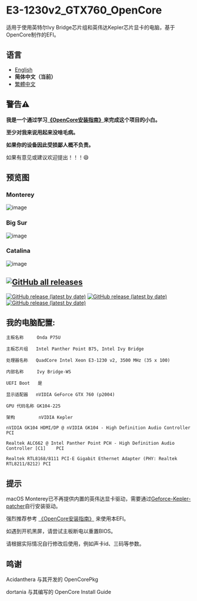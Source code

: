 # E3-1230v2_GTX760_OpenCore
适用于使用英特尔Ivy Bridge芯片组和英伟达Kepler芯片显卡的电脑，基于OpenCore制作的EFI。

## 语言

- [English](https://github.com/hunanhjx/OpenCore-IvyBridge-Kepler/blob/mine/README.md)
- **简体中文（当前）**
- [繁體中文](https://github.com/hunanhjx/OpenCore-IvyBridge-Kepler/blob/mine/README_zh-Hant.md)

## **警告⚠️**

**我是一个通过学习[《OpenCore安装指南》](https://dortania.github.io/OpenCore-Install-Guide/)来完成这个项目的小白。**

**至少对我来说用起来没啥毛病。**

**如果你的设备因此受损鄙人概不负责。** 

如果有意见或建议欢迎提出！！！😄

## 预览图
### Monterey
![image](https://github.com/hunanhjx/OpenCore-IvyBridge-Kepler/raw/mine/PreviewImages/3.png)

### Big Sur
![image](https://github.com/hunanhjx/OpenCore-IvyBridge-Kepler/raw/mine/PreviewImages/2.png)

### Catalina
![image](https://github.com/hunanhjx/OpenCore-IvyBridge-Kepler/raw/mine/PreviewImages/1.png)

## [![GitHub all releases](https://img.shields.io/github/downloads/hunanhjx/E3-1230v2_GTX760_OpenCore/total?label=%E4%B8%8B%E8%BD%BD&style=for-the-badge)](https://github.com/hunanhjx/OpenCore-IvyBridge-Kepler/releases/)
[![GitHub release (latest by date)](https://img.shields.io/github/downloads/hunanhjx/E3-1230v2_GTX760_OpenCore/latest/total?label=Monterey%20%E6%9C%80%E6%96%B0%E7%89%88&style=for-the-badge)](https://github.com/hunanhjx/OpenCore-IvyBridge-Kepler/releases/latest)   [![GitHub release (latest by date)](https://img.shields.io/github/downloads/hunanhjx/E3-1230v2_GTX760_OpenCore/0.7.4/total?label=Big%20Sur&style=for-the-badge)](https://github.com/hunanhjx/OpenCore-IvyBridge-Kepler/releases/0.7.4)   [![GitHub release (latest by date)](https://img.shields.io/github/downloads/hunanhjx/E3-1230v2_GTX760_OpenCore/0.6.2/total?label=Catalina%E5%8F%8A%E6%9B%B4%E6%97%A7&style=for-the-badge)](https://github.com/hunanhjx/E3-1230v2_GTX760_OpenCore/releases/tag/0.6.2)

## 我的电脑配置:

    主板名称	 Onda P75U
    
    主板芯片组	Intel Panther Point B75, Intel Ivy Bridge
    
    处理器名称	QuadCore Intel Xeon E3-1230 v2, 3500 MHz (35 x 100)
    
    内部名称	 Ivy Bridge-WS
    
    UEFI Boot	是
    
    显示适配器	nVIDIA GeForce GTX 760 (p2004)
    
    GPU 代码名称 GK104-225
    
    架构         nVIDIA Kepler
    
    nVIDIA GK104 HDMI/DP @ nVIDIA GK104 - High Definition Audio Controller	PCI
    
    Realtek ALC662 @ Intel Panther Point PCH - High Definition Audio Controller [C1]	PCI
    
    Realtek RTL8168/8111 PCI-E Gigabit Ethernet Adapter (PHY: Realtek RTL8211/8212)	PCI
    

## 提示

macOS Monterey已不再提供内置的英伟达显卡驱动，需要通过[Geforce-Kepler-patcher](https://github.com/chris1111/Geforce-Kepler-patcher)自行安装驱动。

强烈推荐参考 [《OpenCore安装指南》](https://dortania.github.io/OpenCore-Install-Guide/) 来使用本EFI。

如遇到开机黑屏，请尝试主板断电以重置BIOS。

请根据实际情况自行修改后使用，例如声卡id、三码等参数。

## 鸣谢

Acidanthera 与其开发的 OpenCorePkg

dortania 与其编写的 OpenCore Install Guide

